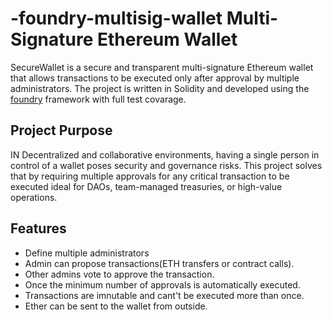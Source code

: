 # -foundry-multisig-wallet Multi-Signature Ethereum Wallet

SecureWallet is a secure and transparent multi-signature Ethereum wallet that allows transactions to be executed only after approval by multiple administrators. The project is written in Solidity  and developed using the [foundry](https://book.getfoundry.sh/) framework with full test covarage.

## Project Purpose 
IN Decentralized and collaborative environments, having a single person in control of a wallet poses security and governance risks. This project solves that by requiring multiple approvals for any critical transaction to be executed ideal for DAOs, team-managed treasuries, or high-value operations.

## Features 
- Define multiple administrators
- Admin can propose transactions(ETH transfers or contract calls).
- Other admins vote to approve the transaction.
- Once the minimum  number of approvals is automatically executed.
- Transactions are imnutable and cant't be executed more than once.
- Ether can be sent to the wallet from outside.



